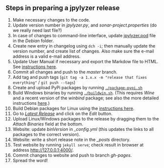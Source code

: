 ## Steps in preparing a jpylyzer release

1. Make necessary changes to the code.
1. Update version number in *jpylyzer.py*, and *sonar-project.properties* (do we really need last file?)
1. In case of changes to command-line interface, update [jpylyzer.pod](debian/jpylyzer.pod) file in the *Debian* folder.
1. Create new entry in changelog using `dch -i`; then manually update the version number, and create list of changes. Also make sure the e-mail address is a valid e-mail address.
1. Update  User Manual if necessary and export the Markdow file to HTML. See [instructions here](./doc). 
1. Commit all changes and push to the *master* branch.
1. Add tag and push tags (`git tag -a 1.x.x -m "release that fixes everything"` / `git push --tags`)
1. Create and upload PyPi packages by running [`./package-pypi.sh`](./package-pypi.sh) 
1. Build Windows binaries by running [`./buildwin.sh`](./buildwin.sh). (This requires *Wine* and a recent version of the *winbind* package; see also the more detailed instructions [here](./BUILD_HOWTO_WINDOWS.md).)
1. Build Debian packages for Linux using the [instructions here](vagrant).
1. Go to [*Latest Release*](https://github.com/openpreserve/jpylyzer/releases/latest) and click on the *Edit* button.
1. Upload Linux/Windows packages to the release by dragging them to the *Attach Binaries* field at the bottom.
1. Website: update *binVersion* in *_config.yml* (this updates the links to all packages to the correct version).
1. Website: write a short release note in the *_posts* directory.
1. Test website by running `jekyll serve`; check result in browser at address <http://127.0.0.1:4000/>.
1. Commit changes to website and push to branch *gh-pages*.
1. Spread the word!
